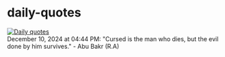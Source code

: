# daily-quotes
[![Daily quotes](https://github.com/ceepu8/daily-quotes/actions/workflows/daily-quote.yml/badge.svg)](https://github.com/ceepu8/daily-quotes/actions/workflows/daily-quote.yml)<br/>
December 10, 2024 at 04:44 PM: "Cursed is the man who dies, but the evil done by him survives." - Abu Bakr (R.A)
